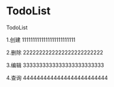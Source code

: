 # TodoList

TodoList

1.创建 1111111111111111111111111

2.删除 2222222222222222222222222

3.编辑 3333333333333333333333333

4.查询 4444444444444444444444444
